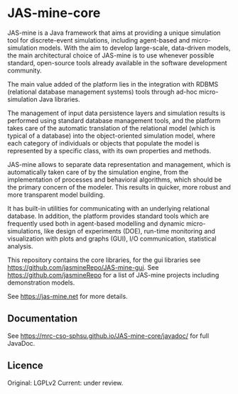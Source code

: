# JAS-mine-core
JAS-mine is a Java framework that aims at providing a unique simulation tool for discrete-event simulations,
including agent-based and micro-simulation models.
With the aim to develop large-scale, data-driven models, the main architectural choice of JAS-mine is to use whenever
possible standard, open-source tools already available in the software development community.

The main value added of the platform lies in the integration with RDBMS (relational database management systems) tools
through ad-hoc micro-simulation Java libraries.

The management of input data persistence layers and simulation results is performed using standard database management
tools, and the platform takes care of the automatic translation of the relational model (which is typical of a database)
into the object-oriented simulation model, where each category of individuals or objects that populate the model is
represented by a specific class, with its own properties and methods.

JAS-mine allows to separate data representation and management, which is automatically taken care of by the simulation
engine, from the implementation of processes and behavioral algorithms, which should be the primary concern of the
modeler. This results in quicker, more robust and more transparent model building.

It has built-in utilities for communicating with an underlying relational database. In addition, the platform provides
standard tools which are frequently used both in agent-based modelling and dynamic micro-simulations, like design of
experiments (DOE), run-time monitoring and visualization with plots and graphs (GUI), I/O communication, statistical
analysis.

This repository contains the core libraries, for the gui libraries see https://github.com/jasmineRepo/JAS-mine-gui. See
https://github.com/jasmineRepo for a list of JAS-mine projects including demonstration models.

See https://jas-mine.net for more details.

## Documentation
See https://mrc-cso-sphsu.github.io/JAS-mine-core/javadoc/ for full JavaDoc.

## Licence
Original: LGPLv2
Current: under review.
